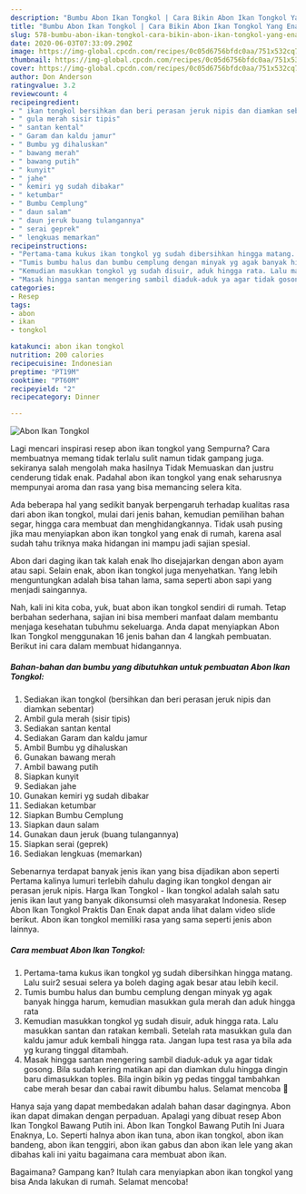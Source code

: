 ```yaml
---
description: "Bumbu Abon Ikan Tongkol | Cara Bikin Abon Ikan Tongkol Yang Enak Dan Mudah"
title: "Bumbu Abon Ikan Tongkol | Cara Bikin Abon Ikan Tongkol Yang Enak Dan Mudah"
slug: 578-bumbu-abon-ikan-tongkol-cara-bikin-abon-ikan-tongkol-yang-enak-dan-mudah
date: 2020-06-03T07:33:09.290Z
image: https://img-global.cpcdn.com/recipes/0c05d6756bfdc0aa/751x532cq70/abon-ikan-tongkol-foto-resep-utama.jpg
thumbnail: https://img-global.cpcdn.com/recipes/0c05d6756bfdc0aa/751x532cq70/abon-ikan-tongkol-foto-resep-utama.jpg
cover: https://img-global.cpcdn.com/recipes/0c05d6756bfdc0aa/751x532cq70/abon-ikan-tongkol-foto-resep-utama.jpg
author: Don Anderson
ratingvalue: 3.2
reviewcount: 4
recipeingredient:
- " ikan tongkol bersihkan dan beri perasan jeruk nipis dan diamkan sebentar"
- " gula merah sisir tipis"
- " santan kental"
- " Garam dan kaldu jamur"
- " Bumbu yg dihaluskan"
- " bawang merah"
- " bawang putih"
- " kunyit"
- " jahe"
- " kemiri yg sudah dibakar"
- " ketumbar"
- " Bumbu Cemplung"
- " daun salam"
- " daun jeruk buang tulangannya"
- " serai geprek"
- " lengkuas memarkan"
recipeinstructions:
- "Pertama-tama kukus ikan tongkol yg sudah dibersihkan hingga matang. Lalu suir2 sesuai selera ya boleh daging agak besar atau lebih kecil."
- "Tumis bumbu halus dan bumbu cemplung dengan minyak yg agak banyak hingga harum, kemudian masukkan gula merah dan aduk hingga rata"
- "Kemudian masukkan tongkol yg sudah disuir, aduk hingga rata. Lalu masukkan santan dan ratakan kembali. Setelah rata masukkan gula dan kaldu jamur aduk kembali hingga rata. Jangan lupa test rasa ya bila ada yg kurang tinggal ditambah."
- "Masak hingga santan mengering sambil diaduk-aduk ya agar tidak gosong. Bila sudah kering matikan api dan diamkan dulu hingga dingin baru dimasukkan toples. Bila ingin bikin yg pedas tinggal tambahkan cabe merah besar dan cabai rawit dibumbu halus. Selamat mencoba 💜"
categories:
- Resep
tags:
- abon
- ikan
- tongkol

katakunci: abon ikan tongkol 
nutrition: 200 calories
recipecuisine: Indonesian
preptime: "PT19M"
cooktime: "PT60M"
recipeyield: "2"
recipecategory: Dinner

---
```



![Abon Ikan Tongkol](https://img-global.cpcdn.com/recipes/0c05d6756bfdc0aa/751x532cq70/abon-ikan-tongkol-foto-resep-utama.jpg)

Lagi mencari inspirasi resep abon ikan tongkol yang Sempurna? Cara membuatnya memang tidak terlalu sulit namun tidak gampang juga. sekiranya salah mengolah maka hasilnya Tidak Memuaskan dan justru cenderung tidak enak. Padahal abon ikan tongkol yang enak seharusnya mempunyai aroma dan rasa yang bisa memancing selera kita.

Ada beberapa hal yang sedikit banyak berpengaruh terhadap kualitas rasa dari abon ikan tongkol, mulai dari jenis bahan, kemudian pemilihan bahan segar, hingga cara membuat dan menghidangkannya. Tidak usah pusing jika mau menyiapkan abon ikan tongkol yang enak di rumah, karena asal sudah tahu triknya maka hidangan ini mampu jadi sajian spesial.

Abon dari daging ikan tak kalah enak lho disejajarkan dengan abon ayam atau sapi. Selain enak, abon ikan tongkol juga menyehatkan. Yang lebih menguntungkan adalah bisa tahan lama, sama seperti abon sapi yang menjadi saingannya.


Nah, kali ini kita coba, yuk, buat abon ikan tongkol sendiri di rumah. Tetap berbahan sederhana, sajian ini bisa memberi manfaat dalam membantu menjaga kesehatan tubuhmu sekeluarga. Anda dapat menyiapkan Abon Ikan Tongkol menggunakan 16 jenis bahan dan 4 langkah pembuatan. Berikut ini cara dalam membuat hidangannya.

<!--inarticleads1-->

##### Bahan-bahan dan bumbu yang dibutuhkan untuk pembuatan Abon Ikan Tongkol:

1. Sediakan  ikan tongkol (bersihkan dan beri perasan jeruk nipis dan diamkan sebentar)
1. Ambil  gula merah (sisir tipis)
1. Sediakan  santan kental
1. Sediakan  Garam dan kaldu jamur
1. Ambil  Bumbu yg dihaluskan
1. Gunakan  bawang merah
1. Ambil  bawang putih
1. Siapkan  kunyit
1. Sediakan  jahe
1. Gunakan  kemiri yg sudah dibakar
1. Sediakan  ketumbar
1. Siapkan  Bumbu Cemplung
1. Siapkan  daun salam
1. Gunakan  daun jeruk (buang tulangannya)
1. Siapkan  serai (geprek)
1. Sediakan  lengkuas (memarkan)


Sebenarnya terdapat banyak jenis ikan yang bisa dijadikan abon seperti Pertama kalinya lumuri terlebih dahulu daging ikan tongkol dengan air perasan jeruk nipis. Harga Ikan Tongkol - Ikan tongkol adalah salah satu jenis ikan laut yang banyak dikonsumsi oleh masyarakat Indonesia. Resep Abon Ikan Tongkol Praktis Dan Enak dapat anda lihat dalam video slide berikut. Abon ikan tongkol memiliki rasa yang sama seperti jenis abon lainnya. 

<!--inarticleads2-->

##### Cara membuat Abon Ikan Tongkol:

1. Pertama-tama kukus ikan tongkol yg sudah dibersihkan hingga matang. Lalu suir2 sesuai selera ya boleh daging agak besar atau lebih kecil.
1. Tumis bumbu halus dan bumbu cemplung dengan minyak yg agak banyak hingga harum, kemudian masukkan gula merah dan aduk hingga rata
1. Kemudian masukkan tongkol yg sudah disuir, aduk hingga rata. Lalu masukkan santan dan ratakan kembali. Setelah rata masukkan gula dan kaldu jamur aduk kembali hingga rata. Jangan lupa test rasa ya bila ada yg kurang tinggal ditambah.
1. Masak hingga santan mengering sambil diaduk-aduk ya agar tidak gosong. Bila sudah kering matikan api dan diamkan dulu hingga dingin baru dimasukkan toples. Bila ingin bikin yg pedas tinggal tambahkan cabe merah besar dan cabai rawit dibumbu halus. Selamat mencoba 💜


Hanya saja yang dapat membedakan adalah bahan dasar dagingnya. Abon ikan dapat dimakan dengan perpaduan. Apalagi yang dibuat resep Abon Ikan Tongkol Bawang Putih ini. Abon Ikan Tongkol Bawang Putih Ini Juara Enaknya, Lo. Seperti halnya abon ikan tuna, abon ikan tongkol, abon ikan bandeng, abon ikan tenggiri, abon ikan gabus dan abon ikan lele yang akan dibahas kali ini yaitu bagaimana cara membuat abon ikan. 

Bagaimana? Gampang kan? Itulah cara menyiapkan abon ikan tongkol yang bisa Anda lakukan di rumah. Selamat mencoba!
